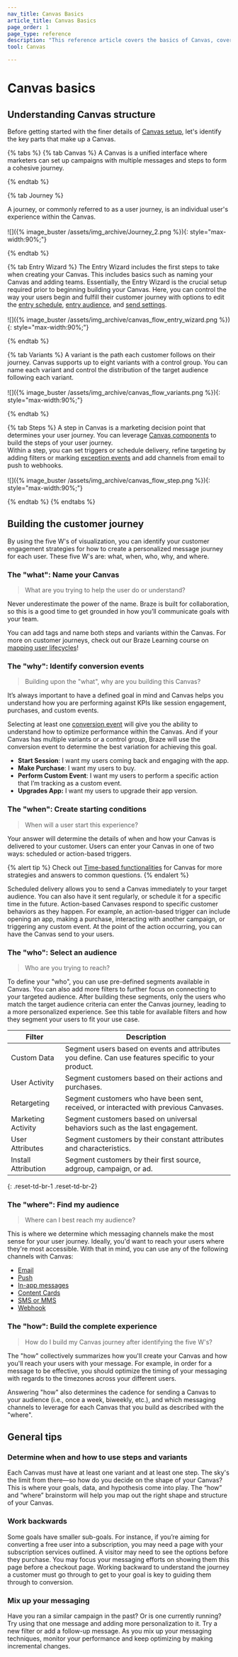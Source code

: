 ```yaml
---
nav_title: Canvas Basics
article_title: Canvas Basics
page_order: 1
page_type: reference
description: "This reference article covers the basics of Canvas, covering various questions you should ask your self as you set up your first Canvas."
tool: Canvas

---
```


# Canvas basics

## Understanding Canvas structure

Before getting started with the finer details of [Canvas setup]({{site.baseurl}}/user_guide/engagement_tools/canvas/create_a_canvas/create_a_canvas/), let's identify the key parts that make up a Canvas.

{% tabs %}
  {% tab Canvas %}
  A Canvas is a unified interface where marketers can set up campaigns with multiple messages and steps to form a cohesive journey.

  {% endtab %}

  {% tab Journey %}

  A journey, or commonly referred to as a user journey, is an individual user's experience within the Canvas.<br><br> ![]({% image_buster /assets/img_archive/Journey_2.png %}){: style="max-width:90%;"}

  {% endtab %}

  {% tab Entry Wizard %}
  The Entry Wizard includes the first steps to take when creating your Canvas. This includes basics such as naming your Canvas and adding teams. Essentially, the Entry Wizard is the crucial setup required prior to beginning building your Canvas. Here, you can control the way your users begin and fulfill their customer journey with options to edit the [entry schedule]({{site.baseurl}}/user_guide/engagement_tools/canvas/create_a_canvas/create_a_canvas/#step-2b-set-your-canvas-entry-schedule), [entry audience]({{site.baseurl}}/user_guide/engagement_tools/canvas/create_a_canvas/create_a_canvas/#step-2c-set-your-target-entry-audience), and [send settings]({{site.baseurl}}/user_guide/engagement_tools/canvas/create_a_canvas/create_a_canvas/#step-2d-select-your-send-settings).<br><br> ![]({% image_buster /assets/img_archive/canvas_flow_entry_wizard.png %}){: style="max-width:90%;"}

  {% endtab %}

  {% tab Variants %}
  A variant is the path each customer follows on their journey. Canvas supports up to eight variants with a control group. You can name each variant and control the distribution of the target audience following each variant.<br><br> ![]({% image_buster /assets/img_archive/canvas_flow_variants.png %}){: style="max-width:90%;"}

  {% endtab %}

  {% tab Steps %}
  A step in Canvas is a marketing decision point that determines your user journey. You can leverage [Canvas components]({{site.baseurl}}/user_guide/engagement_tools/canvas/canvas_components/#about-canvas-components) to build the steps of your user journey.<br>Within a step, you can set triggers or schedule delivery, refine targeting by adding filters or marking [exception events]({{site.baseurl}}/user_guide/engagement_tools/canvas/create_a_canvas/exception_events/) and add channels from email to push to webhooks.<br><br> ![]({% image_buster /assets/img_archive/canvas_flow_step.png %}){: style="max-width:90%;"}

  {% endtab %}
{% endtabs %}

## Building the customer journey

By using the five W's of visualization, you can identify your customer engagement strategies for how to create a personalized message journey for each user. These five W's are: what, when, who, why, and where. 

### The "what": Name your Canvas

> What are you trying to help the user do or understand?

Never underestimate the power of the name. Braze is built for collaboration, so this is a good time to get grounded in how you’ll communicate goals with your team. 

You can add tags and name both steps and variants within the Canvas. For more on customer journeys, check out our Braze Learning course on [mapping user lifecycles](https://learning.braze.com/mapping-customer-lifecycles)!

### The "why": Identify conversion events

> Building upon the "what", why are you building this Canvas? 

It’s always important to have a defined goal in mind and Canvas helps you understand how you are performing against KPIs like session engagement, purchases, and custom events.

Selecting at least one [conversion event]({{site.baseurl}}/user_guide/engagement_tools/campaigns/building_campaigns/conversion_events/) will give you the ability to understand how to optimize performance within the Canvas. And if your Canvas has multiple variants or a control group, Braze will use the conversion event to determine the best variation for achieving this goal.

* **Start Session**: I want my users coming back and engaging with the app.
* **Make Purchase**: I want my users to buy.
* **Perform Custom Event**: I want my users to perform a specific action that I’m tracking as a custom event.
* **Upgrades App:** I want my users to upgrade their app version.

### The "when": Create starting conditions

> When will a user start this experience?

Your answer will determine the details of when and how your Canvas is delivered to your customer. Users can enter your Canvas in one of two ways: scheduled or action-based triggers.

{% alert tip %}
Check out [Time-based functionalities]({{site.baseurl}}/user_guide/engagement_tools/canvas/create_a_canvas/time_based_canvas/) for Canvas for more strategies and answers to common questions.
{% endalert %}

Scheduled delivery allows you to send a Canvas immediately to your target audience. You can also have it sent regularly, or schedule it for a specific time in the future. Action-based Canvases respond to specific customer behaviors as they happen. For example, an action-based trigger can include opening an app, making a purchase, interacting with another campaign, or triggering any custom event. At the point of the action occurring, you can have the Canvas send to your users.

### The "who": Select an audience

> Who are you trying to reach? 

To define your "who", you can use pre-defined segments available in Canvas. You can also add more filters to further focus on connecting to your targeted audience. After building these segments, only the users who match the target audience criteria can enter the Canvas journey, leading to a more personalized experience. See this table for available filters and how they segment your users to fit your use case.

| Filter | Description |
|---|---|
| Custom Data | Segment users based on events and attributes you define. Can use features specific to your product. |
| User Activity | Segment customers based on their actions and purchases. |
| Retargeting | Segment customers who have been sent, received, or interacted with previous Canvases. |
| Marketing Activity | Segment customers based on universal behaviors such as the last engagement. |
| User Attributes | Segment customers by their constant attributes and characteristics. |
| Install Attribution | Segment customers by their first source, adgroup, campaign, or ad. |
{: .reset-td-br-1 .reset-td-br-2}

### The "where": Find my audience

> Where can I best reach my audience? 

This is where we determine which messaging channels make the most sense for your user journey. Ideally, you'd want to reach your users where they're most accessible. With that in mind, you can use any of the following channels with Canvas:
* [Email]({{site.baseurl}}/user_guide/message_building_by_channel/email/about/)
* [Push]({{site.baseurl}}/user_guide/message_building_by_channel/push/about/)
* [In-app messages]({{site.baseurl}}/user_guide/message_building_by_channel/in-app_messages/about/)
* [Content Cards]({{site.baseurl}}/user_guide/message_building_by_channel/content_cards/about/)
* [SMS or MMS]({{site.baseurl}}/user_guide/message_building_by_channel/sms/about_sms/)
* [Webhook]({{site.baseurl}}/user_guide/message_building_by_channel/webhooks/understanding_webhooks/)

### The "how": Build the complete experience

> How do I build my Canvas journey after identifying the five W's?

The "how" collectively summarizes how you'll create your Canvas and how you'll reach your users with your message. For example, in order for a message to be effective, you should optimize the timing of your messaging with regards to the timezones across your different users.

Answering "how" also determines the cadence for sending a Canvas to your audience (i.e., once a week, biweekly, etc.), and which messaging channels to leverage for each Canvas that you build as described with the "where". 

## General tips

### Determine when and how to use steps and variants

Each Canvas must have at least one variant and at least one step. The sky's the limit from there—so how do you decide on the shape of your Canvas? This is where your goals, data, and hypothesis come into play. The “how” and “where” brainstorm will help you map out the right shape and structure of your Canvas.

### Work backwards

Some goals have smaller sub-goals. For instance, if you’re aiming for converting a free user into a subscription, you may need a page with your subscription services outlined. A visitor may need to see the options before they purchase. You may focus your messaging efforts on showing them this page before a checkout page. Working backward to understand the journey a customer must go through to get to your goal is key to guiding them through to conversion.

### Mix up your messaging

Have you ran a similar campaign in the past? Or is one currently running? Try using that one message and adding more personalization to it. Try a new filter or add a follow-up message. As you mix up your messaging techniques, monitor your performance and keep optimizing by making incremental changes.
